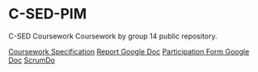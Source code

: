# C-SED-PIM
C-SED Coursework
Coursework by group 14 public repository.

[Coursework Specification](http://moodle.bath.ac.uk/pluginfile.php/881474/mod_resource/content/1/CM10251cwk-S2-1516-SJLW-V4.pdf)
[Report Google Doc](https://docs.google.com/document/d/133KBuwKljZW_XlvuY8kS7JZHa-H8mkER4d5K_Oa4d94/edit?usp=sharing)
[Participation Form Google Doc](https://docs.google.com/document/d/1_2nqhY8xLR-sTpNP6PQbpZCtZKDXICZAGp9QF932aDQ/edit?usp=sharing)
[ScrumDo](app.scrumdo.com/projects/csed3/board#/view)
